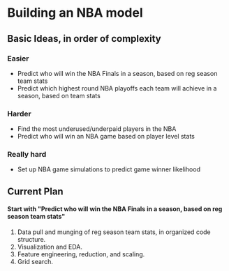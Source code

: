 # Building an NBA model

## Basic Ideas, in order of complexity

### Easier
- Predict who will win the NBA Finals in a season, based on reg season team stats
- Predict which highest round NBA playoffs each team will achieve in a season, based on team stats

### Harder
- Find the most underused/underpaid players in the NBA
- Predict who will win an NBA game based on player level stats

### Really hard
- Set up NBA game simulations to predict game winner likelihood


## Current Plan
#### Start with "Predict who will win the NBA Finals in a season, based on reg season team stats"
1. Data pull and munging of reg season team stats, in organized code structure.
2. Visualization and EDA.
3. Feature engineering, reduction, and scaling.
4. Grid search.